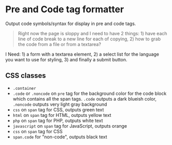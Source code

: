 # Pre and Code tag formatter

Output code symbols/syntax for display in pre and code tags.

> Right now the page is sloppy and I need to have 2 things: 1) have each line of code break to a new line for each of copying, 2) how to grab the code from a file or from a textarea?

I Need: 1) a form with a textarea element, 2) a select list for the language you want to use for styling, 3) and finally a submit button.

## CSS classes

- `.container`
- `.code` or `.noncode` on `pre` tag for the background color for the code block which contains all the span tags. `.code` outputs a dark blueish color, `.noncode` outputs very light gray background
- `css` on `span` tag for CSS, outputs green text
- `html` on `span` tag for HTML, outputs yellow text
- `php` on `span` tag for PHP, outputs white text
- `javascript` on `span` tag for JavaScript, outputs orange
- `css` on `span` tag for CSS
- `span.code` for "non-code", outputs black text
